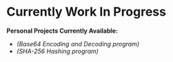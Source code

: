 # Currently Work In Progress

   **Personal Projects Currently Available:**
   - _(Base64 Encoding and Decoding program)_
   - _(SHA-256 Hashing program)_